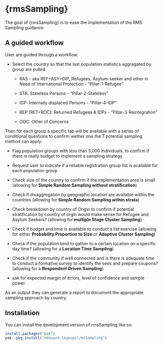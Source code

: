 
<!-- README.md is generated from README.Rmd. Please edit that file -->

# {rmsSampling}

<!-- badges: start -->
<!-- badges: end -->

The goal of {rmsSampling} is to ease the implementation of the RMS
Sampling guidance

## A guided workflow

User are guided through a workflow:

- Select the country so that the last population statistics aggregated
  by group are pulled

  - RAS - aka REF+ASY+OIP, Refugees, Asylum-seeker and other in Need of
    International Protection - “Pillar-1-Refugee”

  - STA: Stateless Persons – “Pillar-2-Stateless”

  - IDP: Internally displaced Persons - “Pillar-4-IDP”

  - REP (RET+ROC): Returned Refugees & IDPs - “Pillar-3-Reintegration”

  - OOC: Other of Concerns

Then for each group a specific tab will be available with a series of
conditional questions to confirm wether one the 7 potential sampling
method can apply:

- Flag population groups with less than 5,000 individuals, to confirm if
  there is really budget to implement a sampling strategy

- Request user to indicate if a reliable registration group list is
  available for each population group

- Check size of the country to confirm if the implementation area is
  small (allowing for **Simple Random Sampling without stratification**)

- Check if disaggregation by geographic location are available within
  the countries (allowing for **Simple Random Sampling within
  strata**)  

- Check breakdown by country of Origin to confirm if potential
  stratification by country of orgin would make sense for Refugee and
  Asylum Seekers? (allowing for **multiple Stage Cluster Sampling**)

- Check if budget and time is available to conduct a list exercise
  (allowing for either **Probability Proportion to Size** or **Adaptive
  Cluster Sampling**)

- Check if the population tend to gather to a certain location on a
  specific day time? (allowing for a **Location Time Sampling**)

- Check if the community if well connected and is there is adequate time
  to conduct a formative survey to identify the sees and prepare
  coupons? (allowing for a **Respondent Driven Sampling**)

- ask for expected margin of errors, level of confidence and sample
  power.

As an output they can generate a report to document the appropriate
sampling approach by country.

## Installation

You can install the development version of rmsSampling like so:

``` r
install.packages("pak")
pak::pkg_install("edouard-legoupil/msSampling")  
```
